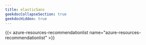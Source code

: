 ```yaml
---
title: elasticSans
geekdocCollapseSection: true
geekdocHidden: true
---
```


{{< azure-resources-recommendationlist name="azure-resources-recommendationlist" >}}
